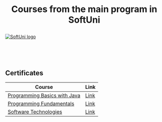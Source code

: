 # <p align="center"> Courses from the main program in SoftUni <p>

<a href="https://softuni.bg/trainings/courses" rel="Courses" target="_blank">  ![SoftUni logo][logo] <a/>

[logo]: http://innovationstarterbox.bg/wp-content/uploads/2016/05/Softuni_logo_trasparent.png "SoftUni Logo"

<br/>
<br/>
<br/>

<h2> Certificates </h2>

|**Course**|**Link**|
|---|---|
|<a href="https://softuni.bg/trainings/1772/programming-basics-with-java-october-2017" target="_blank"> Programming Basics with Java</a>   | <a href="https://softuni.bg/certificates/details/50222/8bd006f6" target="_blank"> Link</a> |
|<a href="https://softuni.bg/trainings/1786/programming-fundamentals-january-2018" target="_blank"> Programming Fundamentals  </a>| <a href="https://softuni.bg/certificates/details/51867/a3538ed8" target="_blank"> Link</a> |
|<a href="https://softuni.bg/trainings/1787/software-technologies-march-2018" target="_blank"> Software Technologies  </a> | <a href="https://softuni.bg/certificates/details/54186/f2bcd1ea" target="_blank"> Link</a> |


